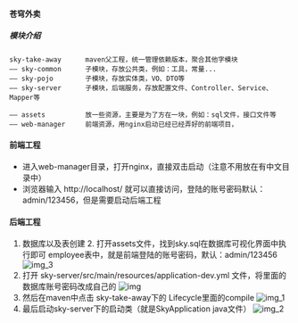 #### 苍穹外卖

##### 模块介绍
```text
sky-take-away      maven父工程，统一管理依赖版本，聚合其他字模块
—— sky-common      子模块，存放公共类，例如：工具，常量...
—— sky-pojo        子模块，存放实体类，VO、DTO等
—— sky-server      子模块，后端服务，存放配置文件、Controller、Service、Mapper等

—— assets          放一些资源，主要是为了方在一块，例如：sql文件，接口文件等
—— web-manager     前端资源，用nginx启动已经已经弄好的前端项目，
```

#### 前端工程
- 进入web-manager目录，打开nginx，直接双击启动（注意不用放在有中文目录中）
- 浏览器输入 http://localhost/ 就可以直接访问，登陆的账号密码默认：admin/123456，但是需要启动后端工程

#### 后端工程
1. 数据库以及表创建 
   2. 打开assets文件，找到sky.sql在数据库可视化界面中执行即可
      employee表中，就是前端登陆的账号密码，默认：<a>admin/123456</a>
      ![img_3](https://raw.githubusercontent.com/xiaopya/typora/master/Typora202402111735889.png)
2. 打开 sky-server/src/main/resources/application-dev.yml 文件，将里面的数据库账号密码改成自己的
   ![img](https://raw.githubusercontent.com/xiaopya/typora/master/Typora202402111736377.png)
3. 然后在maven中点击 sky-take-away下的 Lifecycle里面的compile
   ![img_1](https://raw.githubusercontent.com/xiaopya/typora/master/Typora202402111736044.png)
4. 最后启动sky-server下的启动类（就是SkyApplication java文件）
   ![img_2](https://raw.githubusercontent.com/xiaopya/typora/master/Typora202402111736007.png)